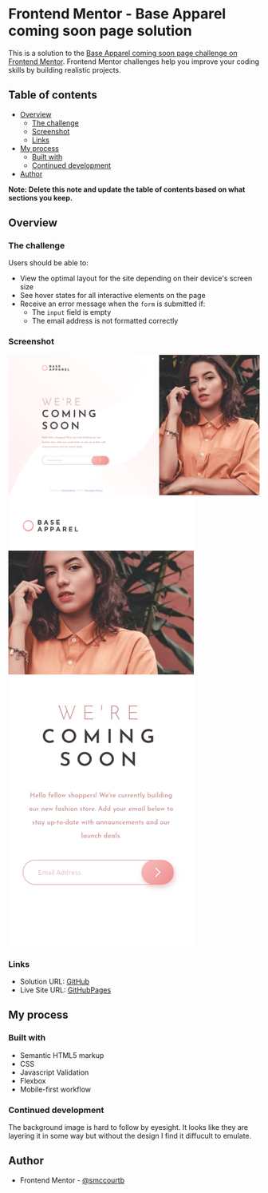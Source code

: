 # Frontend Mentor - Base Apparel coming soon page solution

This is a solution to the [Base Apparel coming soon page challenge on Frontend Mentor](https://www.frontendmentor.io/challenges/base-apparel-coming-soon-page-5d46b47f8db8a7063f9331a0). Frontend Mentor challenges help you improve your coding skills by building realistic projects. 

## Table of contents

- [Overview](#overview)
  - [The challenge](#the-challenge)
  - [Screenshot](#screenshot)
  - [Links](#links)
- [My process](#my-process)
  - [Built with](#built-with)
  - [Continued development](#continued-development)
- [Author](#author)

**Note: Delete this note and update the table of contents based on what sections you keep.**

## Overview

### The challenge

Users should be able to:

- View the optimal layout for the site depending on their device's screen size
- See hover states for all interactive elements on the page
- Receive an error message when the `form` is submitted if:
  - The `input` field is empty
  - The email address is not formatted correctly

### Screenshot

![](./images/desktop.png)
![](./images/mobile.png)

### Links

- Solution URL: [GitHub](https://github.com/smccourtb/fe-base-apparel-coming-soon)
- Live Site URL: [GitHubPages](https://smccourtb.github.io/fe-base-apparel-coming-soon/)

## My process

### Built with

- Semantic HTML5 markup
- CSS
- Javascript Validation
- Flexbox
- Mobile-first workflow

### Continued development

The background image is hard to follow by eyesight. It looks like they are layering it in some way but without the design I find it diffucult to emulate.

## Author

- Frontend Mentor - [@smccourtb](https://www.frontendmentor.io/profile/smccourtb)
